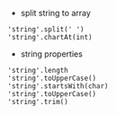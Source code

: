 

* split string to array 
```
'string'.split(' ')
'string'.chartAt(int)
```

* string properties
```
'string'.length
'string'.toUpperCase()
'string'.startsWith(char)
'string'.toUpperCase()
'string'.trim()
```
